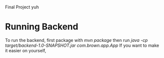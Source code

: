 Final Project yuh

# Running Backend
To run the backend, first package with *mvn package* then run *java -cp target/backend-1.0-SNAPSHOT.jar com.brown.app.App*
If you want to make it easier on yourself, 